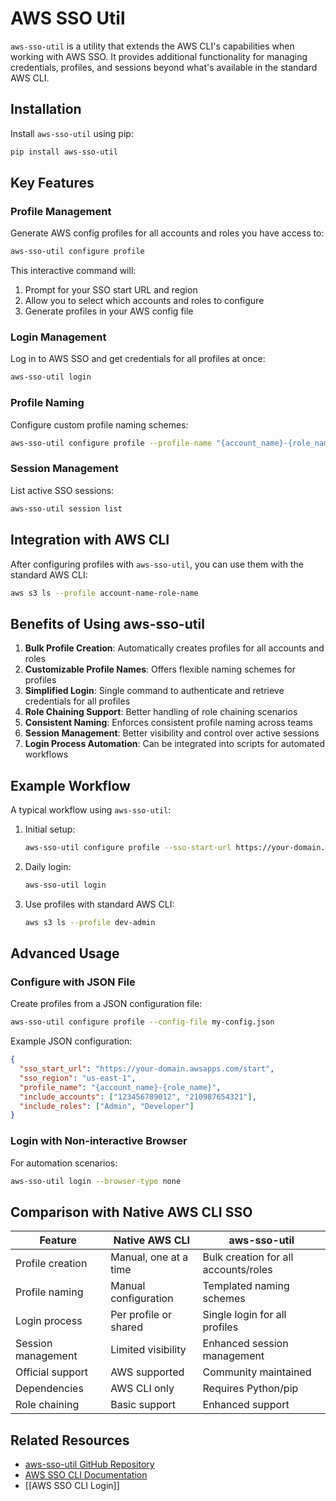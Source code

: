 # AWS SSO Util

`aws-sso-util` is a utility that extends the AWS CLI's capabilities when working with AWS SSO. It
provides additional functionality for managing credentials, profiles, and sessions beyond what's
available in the standard AWS CLI.

## Installation

Install `aws-sso-util` using pip:

```bash
pip install aws-sso-util
```

## Key Features

### Profile Management

Generate AWS config profiles for all accounts and roles you have access to:

```bash
aws-sso-util configure profile
```

This interactive command will:

1. Prompt for your SSO start URL and region
2. Allow you to select which accounts and roles to configure
3. Generate profiles in your AWS config file

### Login Management

Log in to AWS SSO and get credentials for all profiles at once:

```bash
aws-sso-util login
```

### Profile Naming

Configure custom profile naming schemes:

```bash
aws-sso-util configure profile --profile-name "{account_name}-{role_name}"
```

### Session Management

List active SSO sessions:

```bash
aws-sso-util session list
```

## Integration with AWS CLI

After configuring profiles with `aws-sso-util`, you can use them with the standard AWS CLI:

```bash
aws s3 ls --profile account-name-role-name
```

## Benefits of Using aws-sso-util

1. **Bulk Profile Creation**: Automatically creates profiles for all accounts and roles
2. **Customizable Profile Names**: Offers flexible naming schemes for profiles
3. **Simplified Login**: Single command to authenticate and retrieve credentials for all profiles
4. **Role Chaining Support**: Better handling of role chaining scenarios
5. **Consistent Naming**: Enforces consistent profile naming across teams
6. **Session Management**: Better visibility and control over active sessions
7. **Login Process Automation**: Can be integrated into scripts for automated workflows

## Example Workflow

A typical workflow using `aws-sso-util`:

1. Initial setup:

   ```bash
   aws-sso-util configure profile --sso-start-url https://your-domain.awsapps.com/start --sso-region us-east-1
   ```

2. Daily login:

   ```bash
   aws-sso-util login
   ```

3. Use profiles with standard AWS CLI:

   ```bash
   aws s3 ls --profile dev-admin
   ```

## Advanced Usage

### Configure with JSON File

Create profiles from a JSON configuration file:

```bash
aws-sso-util configure profile --config-file my-config.json
```

Example JSON configuration:

```json
{
  "sso_start_url": "https://your-domain.awsapps.com/start",
  "sso_region": "us-east-1",
  "profile_name": "{account_name}-{role_name}",
  "include_accounts": ["123456789012", "210987654321"],
  "include_roles": ["Admin", "Developer"]
}
```

### Login with Non-interactive Browser

For automation scenarios:

```bash
aws-sso-util login --browser-type none
```

## Comparison with Native AWS CLI SSO

| Feature | Native AWS CLI | aws-sso-util |
|---------|---------------|--------------|
| Profile creation | Manual, one at a time | Bulk creation for all accounts/roles |
| Profile naming | Manual configuration | Templated naming schemes |
| Login process | Per profile or shared | Single login for all profiles |
| Session management | Limited visibility | Enhanced session management |
| Official support | AWS supported | Community maintained |
| Dependencies | AWS CLI only | Requires Python/pip |
| Role chaining | Basic support | Enhanced support |

## Related Resources

- [aws-sso-util GitHub Repository](https://github.com/benkehoe/aws-sso-util)
- [AWS SSO CLI Documentation](https://docs.aws.amazon.com/cli/latest/userguide/cli-configure-sso.html)
- [[AWS SSO CLI Login]]
